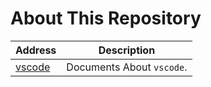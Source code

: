 # About This Repository

Address | Description
---|---
[vscode](https://user00000001.github.io/vscode) | Documents About `vscode`.
